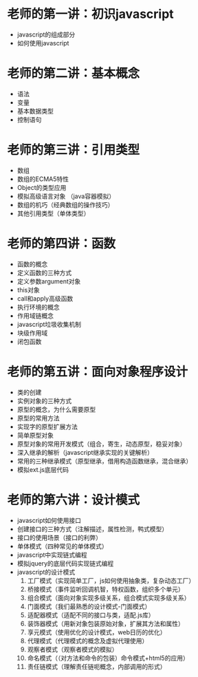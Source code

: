 # 老师的第一讲：初识javascript
* javascript的组成部分
* 如何使用javascript

# 老师的第二讲：基本概念  
* 语法
* 变量
* 基本数据类型
* 控制语句

# 老师的第三讲：引用类型
* 数组
* 数组的ECMA5特性
* Object的类型应用
* 模拟高级语言对象 （java容器模拟）
* 数组的机巧（经典数组的操作技巧）
* 其他引用类型（单体类型）


# 老师的第四讲：函数
* 函数的概念
* 定义函数的三种方式
* 定义参数argument对象
* this对象
* call和apply高级函数
* 执行环境的概念
* 作用域链概念
* javascript垃圾收集机制
* 块级作用域
* 闭包函数



# 老师的第五讲：面向对象程序设计
* 类的创建
* 实例对象的三种方式
* 原型的概念，为什么需要原型
* 原型的常用方法
* 实现字的原型扩展方法
* 简单原型对象
* 原型对象的常用开发模式（组合，寄生，动态原型，稳妥对象）
* 深入继承的解析（javascript继承实现的关键解析）
* 常用的三种继承模式（原型继承，借用构造函数继承，混合继承）
* 模拟ext.js底层代码

# 老师的第六讲：设计模式
* javascript如何使用接口
* 创建接口的三种方式（注解描述，属性检测，鸭式模型）
* 接口的使用场景（接口的利弊）
* 单体模式（四种常见的单体模式）
* javascript中实现链式编程
* 模拟jquery的底层代码实现链式编程
* javascript的设计模式
    1. 工厂模式（实现简单工厂，js如何使用抽象类，复杂动态工厂）
    1. 桥接模式（事件监听回调机智，特权函数，组织多个单元）
    1. 组合模式（面向对象实现多级关系，组合模式实现多级关系）
    1. 门面模式（我们最熟悉的设计模式-门面模式）
    1. 适配器模式（适配不同的接口与类，适配.js库）
    1. 装饰器模式（用新对象包装原始对象，扩展其方法和属性）
    1. 享元模式（使用优化的设计模式，web日历的优化）
    1. 代理模式（代理模式的概念及虚拟代理使用）
    1. 观察者模式（观察者模式的模拟）
    1. 命名模式（（对方法和命令的包装）命令模式+html5的应用）
    1. 责任链模式（理解责任链呃概念，内部调用的形式）
